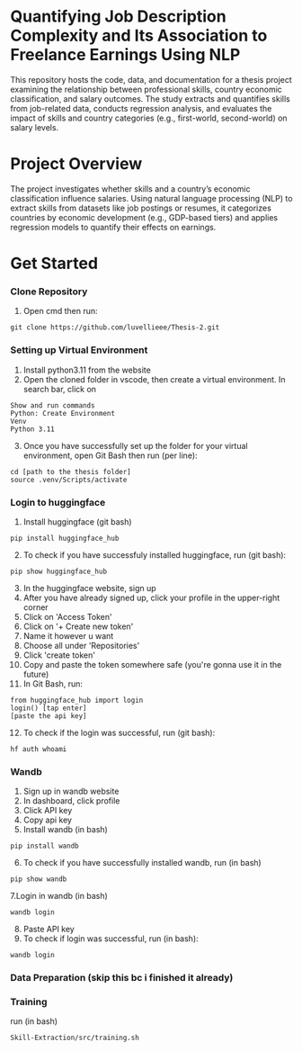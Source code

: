# Quantifying Job Description Complexity and Its Association to Freelance Earnings Using NLP
This repository hosts the code, data, and documentation for a thesis project examining the relationship between professional skills, country economic classification, and salary outcomes. The study extracts and quantifies skills from job-related data, conducts regression analysis, and evaluates the impact of skills and country categories (e.g., first-world, second-world) on salary levels.

# Project Overview
The project investigates whether skills and a country’s economic classification influence salaries. Using natural language processing (NLP) to extract skills from datasets like job postings or resumes, it categorizes countries by economic development (e.g., GDP-based tiers) and applies regression models to quantify their effects on earnings.

# Get Started

### Clone Repository
1. Open cmd then run:
```
git clone https://github.com/luvellieee/Thesis-2.git
```

### Setting up Virtual Environment
1. Install python3.11 from the website
2. Open the cloned folder in vscode, then create a virtual environment. In search bar, click on
```
Show and run commands
Python: Create Environment
Venv
Python 3.11
```
3. Once you have successfully set up the folder for your virtual environment, open Git Bash then run (per line):
```
cd [path to the thesis folder]
source .venv/Scripts/activate
```

### Login to huggingface
1. Install huggingface (git bash)
```
pip install huggingface_hub
```
2. To check if you have successfuly installed huggingface, run (git bash):
```
pip show huggingface_hub
```
3. In the huggingface website, sign up
4. After you have already signed up, click your profile in the upper-right corner
5. Click on 'Access Token'
6. Click on '+ Create new token'
7. Name it however u want
8. Choose all under 'Repositories'
9. Click 'create token'
10. Copy and paste the token somewhere safe (you're gonna use it in the future)
11. In Git Bash, run:
```
from huggingface_hub import login
login() [tap enter]
[paste the api key]
```
12. To check if the login was successful, run (git bash):
```
hf auth whoami
```

### Wandb
1. Sign up in wandb website
2. In dashboard, click profile
3. Click API key
4. Copy api key
5. Install wandb (in bash)
```
pip install wandb
```
6. To check if you have successfully installed wandb, run (in bash)
```
pip show wandb
```
7.Login in wandb (in bash)
```
wandb login
```
8. Paste API key
9. To check if login was successful, run (in bash):
```
wandb login
```

### Data Preparation (skip this bc i finished it already)

### Training
run (in bash)
```
Skill-Extraction/src/training.sh
```